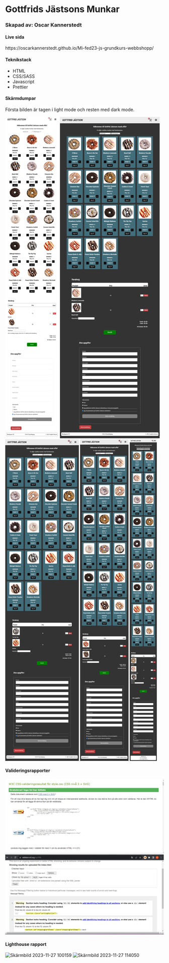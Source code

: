<h1>Gottfrids Jästsons Munkar</h1>
<h3>Skapad av: Oscar Kannerstedt</h3>

<h4>Live sida</h4>
<p>https://oscarkannerstedt.github.io/Mi-fed23-js-grundkurs-webbshopp/</p>

<h4>Teknikstack</h4>
<ul>
  <li>HTML</li>
  <li>CSS/SASS</li>
  <li>Javascript</li>
  <li>Prettier</li>
</ul>

<h4>Skärmdumpar</h4>
<p>Första bilden är tagen i light mode och resten med dark mode.</p>
<img src="/screenshots/127.0.0.1_5500_.png">
<img src="/screenshots/desktop-large.png">
<img src="/screenshots/desktop.png">
<img src="/screenshots/tablet.png">
<img src="/screenshots/mobile-big.png">



<h4>Valideringsrapporter</h4>
<img src="/validation/validation-css.jpg">
<img src="/validation/validation-html.jpg">


<h4>Lighthouse rapport</h4>
<img width="652" alt="Skärmbild 2023-11-27 100159" src="https://github.com/Medieinstitutet/fed23d-js-grundkurs-webshop-oscarkannerstedt/assets/112692728/1f63de7e-8fd0-4845-8d36-f2e8a49d7b35">
<img width="626" alt="Skärmbild 2023-11-27 114050" src="https://github.com/Medieinstitutet/fed23d-js-grundkurs-webshop-oscarkannerstedt/assets/112692728/a271a3c5-0be6-4b18-9784-f13f2fa18f68">
